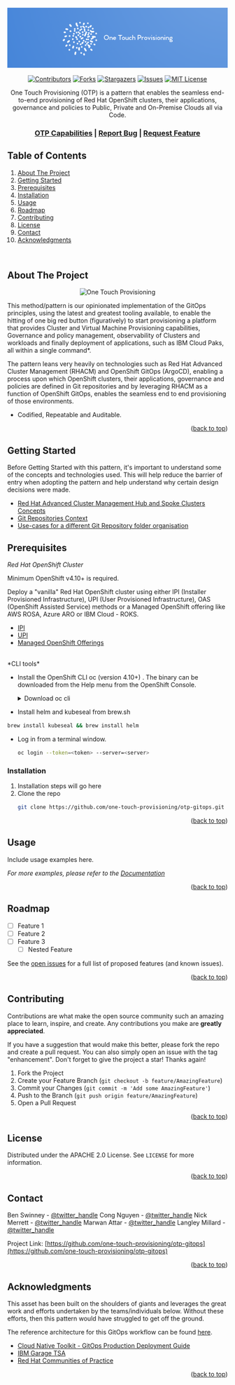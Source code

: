 <a name="readme-top"></a>

<!-- PROJECT LOGO -->
<div align="center">
  <a href="https://github.com/one-touch-provisioning/otp-gitops">
    <img src="doc/images/otp-logo.png" alt="Logo">
  </a>

  <!-- PROJECT SHIELDS -->
[![Contributors][contributors-shield]][contributors-url]
[![Forks][forks-shield]][forks-url]
[![Stargazers][stars-shield]][stars-url]
[![Issues][issues-shield]][issues-url]
[![MIT License][license-shield]][license-url]

  <p align="center">
    One Touch Provisioning (OTP) is a pattern that enables the seamless end-to-end provisioning of Red Hat OpenShift clusters, their applications, governance and policies to Public, Private and On-Premise Clouds all via Code.
    <br />
    <h3>
    <a href="docs/capabilities.md">OTP Capabilities</a>
    | 
    <a href="https://github.com/one-touch-provisioning/otp-gitops/issues">Report Bug</a>
    |
    <a href="https://github.com/one-touch-provisioning/otp-gitops/issues">Request Feature</a>
    </h3>
  </p>
</div>



<!-- TABLE OF CONTENTS -->
## Table of Contents
  
  <ol>
  <li><a href="#about-the-project">About The Project</a></li>
  <li><a href="#getting-started">Getting Started</a></li>
  <li><a href="#prerequisites">Prerequisites</a></li>
  <li><a href="#installation">Installation</a></li>
  <li><a href="#usage">Usage</a></li>
  <li><a href="#roadmap">Roadmap</a></li>
  <li><a href="#contributing">Contributing</a></li>
  <li><a href="#license">License</a></li>
  <li><a href="#contact">Contact</a></li>
  <li><a href="#acknowledgments">Acknowledgments</a></li>
  </ol>
</details>
<br />

<!-- ABOUT THE PROJECT -->
## About The Project

<div align="center">
  <img src="doc/images/ztp.png" alt="One Touch Provisioning" width="850" height="500">
</div>

This method/pattern is our opinionated implementation of the GitOps principles, using the latest and greatest tooling available, to enable the hitting of one big red button (figuratively) to start provisioning a platform that provides Cluster and Virtual Machine Provisioning capabilities, Governance and policy management, observability of Clusters and workloads and finally deployment of applications, such as IBM Cloud Paks, all within a single command*.

The pattern leans very heavily on technologies such as Red Hat Advanced Cluster Management (RHACM) and OpenShift GitOps (ArgoCD), enabling a process upon which OpenShift clusters, their applications, governance and policies are defined in Git repositories and by leveraging RHACM as a function of OpenShift GitOps, enables the seamless end to end provisioning of those environments.

- Codified, Repeatable and Auditable.

<p align="right">(<a href="#readme-top">back to top</a>)</p>


<!-- GETTING STARTED -->
## Getting Started

Before Getting Started with this pattern, it's important to understand some of the concepts and technologies used. This will help reduce the barrier of entry when adopting the pattern and help understand why certain design decisions were made.

  <ul>
    <li><a href="docs/hubandspoke-concepts.md">Red Hat Advanced Cluster Management Hub and Spoke Clusters Concepts</a></li>
    <li><a href="docs/git-repo-context.md">Git Repositories Context</a></li>
    <li><a href="docs/folder-orgs.md">Use-cases for a different Git Repository folder organisation</a></li>
  </ul>
  
## Prerequisites

*Red Hat OpenShift Cluster*

Minimum OpenShift v4.10+ is required.

Deploy a "vanilla" Red Hat OpenShift cluster using either IPI (Installer Provisioned Infrastructure), UPI (User Provisioned Infrastructure), OAS (OpenShift Assisted Service) methods or a Managed OpenShift offering like AWS ROSA, Azure ARO or IBM Cloud - ROKS.

<ul>
    <li><a href="docs/ipi-options.md">IPI</a></li>
    <li><a href="docs/upi-options.md">UPI</a></li>
    <li><a href="docs/managed-ocp-options.md">Managed OpenShift Offerings</a></li>
</ul>

<br />
*CLI tools*

  - Install the OpenShift CLI oc (version 4.10+) .  The binary can be downloaded from the Help menu from the OpenShift Console.

    <details>
    <summary>Download oc cli</summary>

    ![oc cli](doc/images/oc-cli.png)
    </details>

  - Install helm and kubeseal from brew.sh

   ```bash
   brew install kubeseal && brew install helm
   ```

  - Log in from a terminal window.

    ```bash
    oc login --token=<token> --server=<server>
    ```

### Installation

1. Installation steps will go here
2. Clone the repo
   ```sh
   git clone https://github.com/one-touch-provisioning/otp-gitops.git
   ```

<p align="right">(<a href="#readme-top">back to top</a>)</p>



<!-- USAGE EXAMPLES -->
## Usage

Include usage examples here.

_For more examples, please refer to the [Documentation](https://github.com/one-touch-provisioning/otp-gitops/docs)_

<p align="right">(<a href="#readme-top">back to top</a>)</p>



<!-- ROADMAP -->
## Roadmap

- [ ] Feature 1
- [ ] Feature 2
- [ ] Feature 3
    - [ ] Nested Feature

See the [open issues](https://github.com/one-touch-provisioning/otp-gitops/issues) for a full list of proposed features (and known issues).

<p align="right">(<a href="#readme-top">back to top</a>)</p>



<!-- CONTRIBUTING -->
## Contributing

Contributions are what make the open source community such an amazing place to learn, inspire, and create. Any contributions you make are **greatly appreciated**.

If you have a suggestion that would make this better, please fork the repo and create a pull request. You can also simply open an issue with the tag "enhancement".
Don't forget to give the project a star! Thanks again!

1. Fork the Project
2. Create your Feature Branch (`git checkout -b feature/AmazingFeature`)
3. Commit your Changes (`git commit -m 'Add some AmazingFeature'`)
4. Push to the Branch (`git push origin feature/AmazingFeature`)
5. Open a Pull Request

<p align="right">(<a href="#readme-top">back to top</a>)</p>



<!-- LICENSE -->
## License

Distributed under the APACHE 2.0 License. See `LICENSE` for more information.

<p align="right">(<a href="#readme-top">back to top</a>)</p>



<!-- CONTACT -->
## Contact

Ben Swinney - [@twitter_handle](https://twitter.com/twitter_handle)
Cong Nguyen - [@twitter_handle](https://twitter.com/twitter_handle)
Nick Merrett - [@twitter_handle](https://twitter.com/twitter_handle)
Marwan Attar - [@twitter_handle](https://twitter.com/twitter_handle)
Langley Millard - [@twitter_handle](https://twitter.com/twitter_handle) 

Project Link: [https://github.com/one-touch-provisioning/otp-gitops](https://github.com/one-touch-provisioning/otp-gitops)

<p align="right">(<a href="#readme-top">back to top</a>)</p>



<!-- ACKNOWLEDGMENTS -->
## Acknowledgments

This asset has been built on the shoulders of giants and leverages the great work and efforts undertaken by the teams/individuals below. Without these efforts, then this pattern would have struggled to get off the ground.

The reference architecture for this GitOps workflow can be found [here](https://cloudnativetoolkit.dev/adopting/use-cases/gitops/gitops-ibm-cloud-paks/).

* [Cloud Native Toolkit - GitOps Production Deployment Guide](https://github.com/cloud-native-toolkit/multi-tenancy-gitops)
* [IBM Garage TSA](https://github.com/ibm-garage-tsa/cp4mcm-installer)
* [Red Hat Communities of Practice](https://github.com/redhat-cop)

<p align="right">(<a href="#readme-top">back to top</a>)</p>

<!-- MARKDOWN LINKS & IMAGES -->
[contributors-shield]: https://img.shields.io/github/contributors/one-touch-provisioning/otp-gitops.svg?style=for-the-badge
[contributors-url]: https://github.com/one-touch-provisioning/otp-gitops/graphs/contributors
[forks-shield]: https://img.shields.io/github/forks/one-touch-provisioning/otp-gitops.svg?style=for-the-badge
[forks-url]: https://github.com/one-touch-provisioning/otp-gitops/network/members
[stars-shield]: https://img.shields.io/github/stars/one-touch-provisioning/otp-gitops.svg?style=for-the-badge
[stars-url]: https://github.com/one-touch-provisioning/otp-gitops/stargazers
[issues-shield]: https://img.shields.io/github/issues/one-touch-provisioning/otp-gitops.svg?style=for-the-badge
[issues-url]: https://github.com/one-touch-provisioning/otp-gitops/issues
[license-shield]: https://img.shields.io/github/license/one-touch-provisioning/otp-gitops.svg?style=for-the-badge
[license-url]: https://github.com/one-touch-provisioning/otp-gitops/blob/master/LICENSE
[product-screenshot]: doc/images/ztp.png